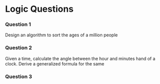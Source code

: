 # Logic Questions      

### Question 1        
Design an algorithm to sort the ages of a million people        

### Question 2      
Given a time, calculate the angle between the hour and minutes hand of a clock. Derive a generalized formula for the same       

### Question 3       

